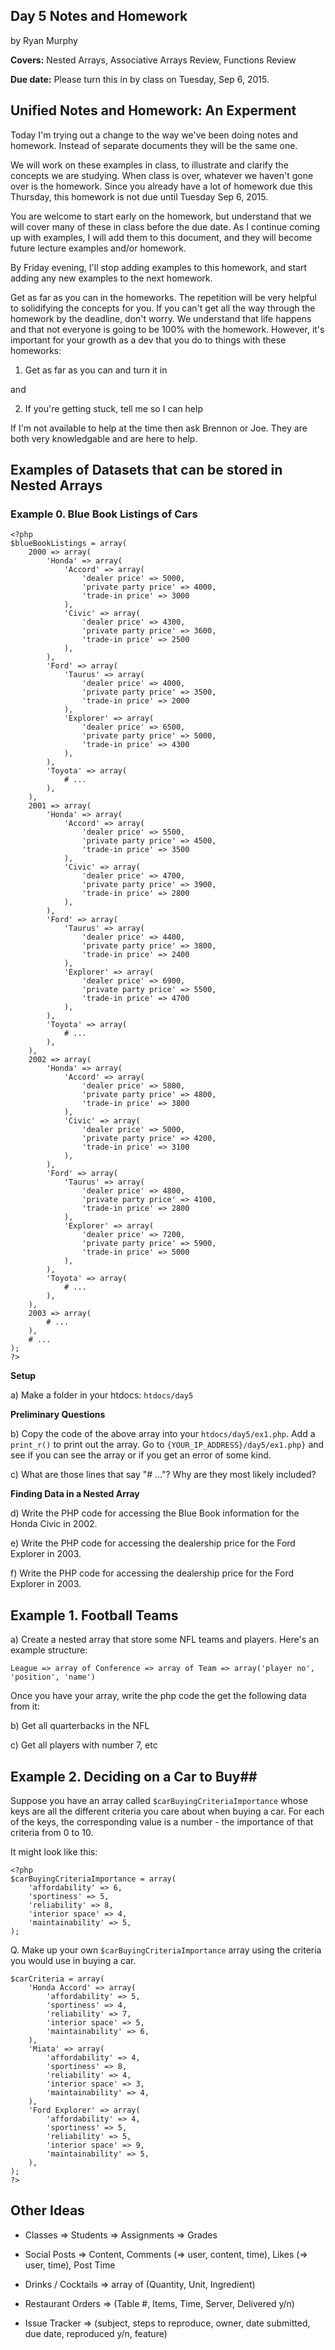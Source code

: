 Day 5 Notes and Homework
------------------------
by Ryan Murphy

**Covers:** Nested Arrays, Associative Arrays Review, Functions Review

**Due date:** Please turn this in by class on Tuesday, Sep 6, 2015.



Unified Notes and Homework: An Experment
----------------------------------------
Today I'm trying out a change to the way we've been doing notes and homework.
Instead of separate documents they will be the same one.

We will work on these examples in class, to illustrate and clarify the concepts
we are studying.  When class is over, whatever we haven't gone over is the
homework.  Since you already have a lot of homework due this Thursday, this
homework is not due until Tuesday Sep 6, 2015.

You are welcome to start early on the homework, but understand that we will
cover many of these in class before the due date.  As I continue coming up with examples,
I will add them to this document, and they will become future lecture examples
and/or homework.

By Friday evening, I'll stop adding examples to this homework, and start adding
any new examples to the next homework.

Get as far as you can in the homeworks.  The repetition will be very helpful
to solidifying the concepts for you.  If you can't get all the way through
the homework by the deadline, don't worry.  We understand that life happens
and that not everyone is going to be 100% with the homework.  However, it's
important for your growth as a dev that you do to things with these homeworks:

1) Get as far as you can and turn it in

and

2) If you're getting stuck, tell me so I can help

If I'm not available to help at the time then ask Brennon or Joe.  They are both
very knowledgable and are here to help.


Examples of Datasets that can be stored in Nested Arrays
--------------------------------------------------------

### Example 0. Blue Book Listings of Cars ###

    <?php
    $blueBookListings = array(
        2000 => array(
            'Honda' => array(
                'Accord' => array(
                    'dealer price' => 5000,
                    'private party price' => 4000,
                    'trade-in price' => 3000
                ),
                'Civic' => array(
                    'dealer price' => 4300,
                    'private party price' => 3600,
                    'trade-in price' => 2500
                ),
            ),
            'Ford' => array(
                'Taurus' => array(
                    'dealer price' => 4000,
                    'private party price' => 3500,
                    'trade-in price' => 2000
                ),
                'Explorer' => array(
                    'dealer price' => 6500,
                    'private party price' => 5000,
                    'trade-in price' => 4300
                ),
            ),
            'Toyota' => array(
                # ...
            ),
        ),
        2001 => array(
            'Honda' => array(
                'Accord' => array(
                    'dealer price' => 5500,
                    'private party price' => 4500,
                    'trade-in price' => 3500
                ),
                'Civic' => array(
                    'dealer price' => 4700,
                    'private party price' => 3900,
                    'trade-in price' => 2800
                ),
            ),
            'Ford' => array(
                'Taurus' => array(
                    'dealer price' => 4400,
                    'private party price' => 3800,
                    'trade-in price' => 2400
                ),
                'Explorer' => array(
                    'dealer price' => 6900,
                    'private party price' => 5500,
                    'trade-in price' => 4700
                ),
            ),
            'Toyota' => array(
                # ...
            ),
        ),
        2002 => array(
            'Honda' => array(
                'Accord' => array(
                    'dealer price' => 5800,
                    'private party price' => 4800,
                    'trade-in price' => 3800
                ),
                'Civic' => array(
                    'dealer price' => 5000,
                    'private party price' => 4200,
                    'trade-in price' => 3100
                ),
            ),
            'Ford' => array(
                'Taurus' => array(
                    'dealer price' => 4800,
                    'private party price' => 4100,
                    'trade-in price' => 2800
                ),
                'Explorer' => array(
                    'dealer price' => 7200,
                    'private party price' => 5900,
                    'trade-in price' => 5000
                ),
            ),
            'Toyota' => array(
                # ...
            ),
        ),
        2003 => array(
            # ...
        ),
        # ...
    );
    ?>

**Setup**

a) Make a folder in your htdocs: `htdocs/day5`


**Preliminary Questions**

b) Copy the code of the above array into your `htdocs/day5/ex1.php`.
   Add a `print_r()` to print out the array.  Go to `{YOUR_IP_ADDRESS}/day5/ex1.php}`
   and see if you can see the array or if you get an error of some kind.

c) What are those lines that say "# ..."?  Why are they most likely included?


**Finding Data in a Nested Array**

d) Write the PHP code for accessing the Blue Book information
   for the Honda Civic in 2002.

e) Write the PHP code for accessing the dealership price 
   for the Ford Explorer in 2003.

f) Write the PHP code for accessing the dealership price 
   for the Ford Explorer in 2003.




## Example 1. Football Teams ##

a) Create a nested array that store some NFL teams and players.  Here's an example structure:

    League => array of Conference => array of Team => array('player no', 'position', 'name')


Once you have your array, write the php code the get the following data from it:

b) Get all quarterbacks in the NFL

c) Get all players with number 7, etc


## Example 2. Deciding on a Car to Buy##

Suppose you have an array called `$carBuyingCriteriaImportance` whose keys are all the
different criteria you care about when buying a car.  For each of the keys, the
corresponding value is a number - the importance of that criteria from 0 to 10.

It might look like this:

    <?php
    $carBuyingCriteriaImportance = array(
        'affordability' => 6,
        'sportiness' => 5,
        'reliability' => 8,
        'interior space' => 4,
        'maintainability' => 5,
    );

Q. Make up your own `$carBuyingCriteriaImportance` array using the criteria you would use in buying a car.

    $carCriteria = array(
        'Honda Accord' => array(
            'affordability' => 5,
            'sportiness' => 4,
            'reliability' => 7,
            'interior space' => 5,
            'maintainability' => 6,
        ),
        'Miata' => array(
            'affordability' => 4,
            'sportiness' => 8,
            'reliability' => 4,
            'interior space' => 3,
            'maintainability' => 4,
        ),
        'Ford Explorer' => array(
            'affordability' => 4,
            'sportiness' => 5,
            'reliability' => 5,
            'interior space' => 9,
            'maintainability' => 5,
        ),
    );
    ?>




## Other Ideas ##

* Classes => Students => Assignments => Grades

* Social Posts => Content, Comments (=> user, content, time), Likes (=> user, time), Post Time

* Drinks / Cocktails => array of (Quantity, Unit, Ingredient)

* Restaurant Orders => (Table #, Items, Time, Server, Delivered y/n)

* Issue Tracker => (subject, steps to reproduce, owner, date submitted, due date, reproduced y/n, feature)

